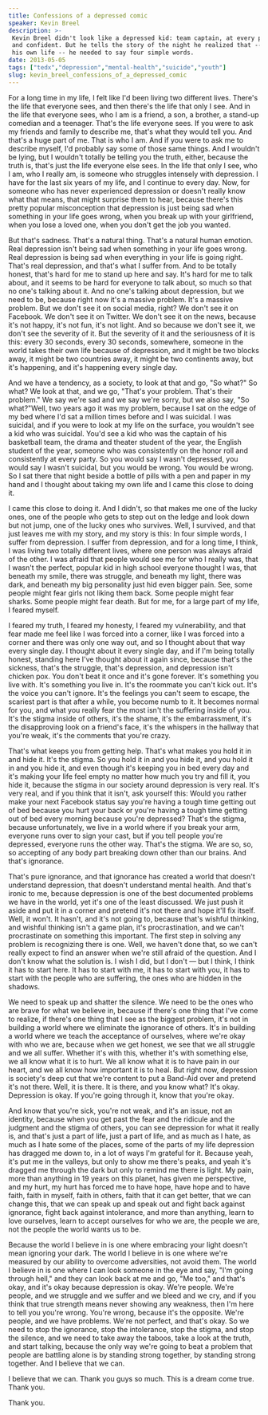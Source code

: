 ```yaml
---
title: Confessions of a depressed comic
speaker: Kevin Breel
description: >-
 Kevin Breel didn't look like a depressed kid: team captain, at every party, funny
 and confident. But he tells the story of the night he realized that -- to save
 his own life -- he needed to say four simple words.
date: 2013-05-05
tags: ["tedx","depression","mental-health","suicide","youth"]
slug: kevin_breel_confessions_of_a_depressed_comic
---
```


For a long time in my life, I felt like I'd been living two different lives. There's the
life that everyone sees, and then there's the life that only I see. And in the life that
everyone sees, who I am is a friend, a son, a brother, a stand-up comedian and a teenager.
That's the life everyone sees. If you were to ask my friends and family to describe me,
that's what they would tell you. And that's a huge part of me. That is who I am. And if
you were to ask me to describe myself, I'd probably say some of those same things. And I
wouldn't be lying, but I wouldn't totally be telling you the truth, either, because the
truth is, that's just the life everyone else sees. In the life that only I see, who I am,
who I really am, is someone who struggles intensely with depression. I have for the last
six years of my life, and I continue to every day. Now, for someone who has never
experienced depression or doesn't really know what that means, that might surprise them to
hear, because there's this pretty popular misconception that depression is just being sad
when something in your life goes wrong, when you break up with your girlfriend, when you
lose a loved one, when you don't get the job you wanted.

But that's sadness. That's a natural thing. That's a natural human emotion. Real
depression isn't being sad when something in your life goes wrong. Real depression is
being sad when everything in your life is going right. That's real depression, and that's
what I suffer from. And to be totally honest, that's hard for me to stand up here and say.
It's hard for me to talk about, and it seems to be hard for everyone to talk about, so
much so that no one's talking about it. And no one's talking about depression, but we need
to be, because right now it's a massive problem. It's a massive problem. But we don't see
it on social media, right? We don't see it on Facebook. We don't see it on Twitter. We
don't see it on the news, because it's not happy, it's not fun, it's not light. And so
because we don't see it, we don't see the severity of it. But the severity of it and the
seriousness of it is this: every 30 seconds, every 30 seconds, somewhere, someone in the
world takes their own life because of depression, and it might be two blocks away, it
might be two countries away, it might be two continents away, but it's happening, and it's
happening every single day.

And we have a tendency, as a society, to look at that and go, "So what?" So what? We look
at that, and we go, "That's your problem. That's their problem." We say we're sad and we
say we're sorry, but we also say, "So what?"Well, two years ago it was my problem, because
I sat on the edge of my bed where I'd sat a million times before and I was suicidal. I was
suicidal, and if you were to look at my life on the surface, you wouldn't see a kid who
was suicidal. You'd see a kid who was the captain of his basketball team, the drama and
theater student of the year, the English student of the year, someone who was consistently
on the honor roll and consistently at every party. So you would say I wasn't depressed,
you would say I wasn't suicidal, but you would be wrong. You would be wrong. So I sat
there that night beside a bottle of pills with a pen and paper in my hand and I thought
about taking my own life and I came this close to doing it.

I came this close to doing it. And I didn't, so that makes me one of the lucky ones, one of
the people who gets to step out on the ledge and look down but not jump, one of the lucky
ones who survives. Well, I survived, and that just leaves me with my story, and my story
is this: In four simple words, I suffer from depression. I suffer from depression, and for
a long time, I think, I was living two totally different lives, where one person was
always afraid of the other. I was afraid that people would see me for who I really was,
that I wasn't the perfect, popular kid in high school everyone thought I was, that beneath
my smile, there was struggle, and beneath my light, there was dark, and beneath my big
personality just hid even bigger pain. See, some people might fear girls not liking them
back. Some people might fear sharks. Some people might fear death. But for me, for a large
part of my life, I feared myself.

I feared my truth, I feared my honesty, I feared my vulnerability, and that fear made me
feel like I was forced into a corner, like I was forced into a corner and there was only
one way out, and so I thought about that way every single day. I thought about it every
single day, and if I'm being totally honest, standing here I've thought about it again
since, because that's the sickness, that's the struggle, that's depression, and depression
isn't chicken pox. You don't beat it once and it's gone forever. It's something you live
with. It's something you live in. It's the roommate you can't kick out. It's the voice you
can't ignore. It's the feelings you can't seem to escape, the scariest part is that after
a while, you become numb to it. It becomes normal for you, and what you really fear the
most isn't the suffering inside of you. It's the stigma inside of others, it's the shame,
it's the embarrassment, it's the disapproving look on a friend's face, it's the whispers
in the hallway that you're weak, it's the comments that you're crazy.

That's what keeps you from getting help. That's what makes you hold it in and hide it.
It's the stigma. So you hold it in and you hide it, and you hold it in and you hide it,
and even though it's keeping you in bed every day and it's making your life feel empty no
matter how much you try and fill it, you hide it, because the stigma in our society around
depression is very real. It's very real, and if you think that it isn't, ask yourself
this: Would you rather make your next Facebook status say you're having a tough time
getting out of bed because you hurt your back or you're having a tough time getting out of
bed every morning because you're depressed? That's the stigma, because unfortunately, we
live in a world where if you break your arm, everyone runs over to sign your cast, but if
you tell people you're depressed, everyone runs the other way. That's the stigma. We are
so, so, so accepting of any body part breaking down other than our brains. And that's
ignorance.

That's pure ignorance, and that ignorance has created a world that doesn't understand
depression, that doesn't understand mental health. And that's ironic to me, because
depression is one of the best documented problems we have in the world, yet it's one of
the least discussed. We just push it aside and put it in a corner and pretend it's not
there and hope it'll fix itself. Well, it won't. It hasn't, and it's not going to, because
that's wishful thinking, and wishful thinking isn't a game plan, it's procrastination, and
we can't procrastinate on something this important. The first step in solving any problem
is recognizing there is one. Well, we haven't done that, so we can't really expect to find
an answer when we're still afraid of the question. And I don't know what the solution is. I
wish I did, but I don't — but I think, I think it has to start here. It has to start with
me, it has to start with you, it has to start with the people who are suffering, the ones
who are hidden in the shadows.

We need to speak up and shatter the silence. We need to be the ones who are brave for what
we believe in, because if there's one thing that I've come to realize, if there's one
thing that I see as the biggest problem, it's not in building a world where we eliminate
the ignorance of others. It's in building a world where we teach the acceptance of
ourselves, where we're okay with who we are, because when we get honest, we see that we
all struggle and we all suffer. Whether it's with this, whether it's with something else,
we all know what it is to hurt. We all know what it is to have pain in our heart, and we
all know how important it is to heal. But right now, depression is society's deep cut that
we're content to put a Band-Aid over and pretend it's not there. Well, it is there. It is
there, and you know what? It's okay. Depression is okay. If you're going through it, know
that you're okay.

And know that you're sick, you're not weak, and it's an issue, not an identity, because
when you get past the fear and the ridicule and the judgment and the stigma of others, you
can see depression for what it really is, and that's just a part of life, just a part of
life, and as much as I hate, as much as I hate some of the places, some of the parts of my
life depression has dragged me down to, in a lot of ways I'm grateful for it. Because
yeah, it's put me in the valleys, but only to show me there's peaks, and yeah it's dragged
me through the dark but only to remind me there is light. My pain, more than anything in
19 years on this planet, has given me perspective, and my hurt, my hurt has forced me to
have hope, have hope and to have faith, faith in myself, faith in others, faith that it
can get better, that we can change this, that we can speak up and speak out and fight back
against ignorance, fight back against intolerance, and more than anything, learn to love
ourselves, learn to accept ourselves for who we are, the people we are, not the people the
world wants us to be.

Because the world I believe in is one where embracing your light doesn't mean ignoring
your dark. The world I believe in is one where we're measured by our ability to overcome
adversities, not avoid them. The world I believe in is one where I can look someone in the
eye and say, "I'm going through hell," and they can look back at me and go, "Me too," and
that's okay, and it's okay because depression is okay. We're people. We're people, and we
struggle and we suffer and we bleed and we cry, and if you think that true strength means
never showing any weakness, then I'm here to tell you you're wrong. You're wrong, because
it's the opposite. We're people, and we have problems. We're not perfect, and that's
okay. So we need to stop the ignorance, stop the intolerance, stop the stigma, and stop the
silence, and we need to take away the taboos, take a look at the truth, and start talking,
because the only way we're going to beat a problem that people are battling alone is by
standing strong together, by standing strong together. And I believe that we
can.

I believe that we can. Thank you guys so much. This is a dream come true. Thank you.

Thank you. 

<!--
ad_duration=3.33
event="TEDxKids@Ambleside"
external_start_time=0
has_talk_citation=0
intro_duration=11.82
is_subtitle_required="False"
is_talk_featured="True"
language="en"
language_swap="False"
native_language="en"
number_of_related_talks=6
number_of_speakers=1
number_of_subtitled_videos=35
number_of_tags=5
number_of_talk_download_languages=36
number_of_talk_more_resources=1
number_of_talk_recommendations=0
number_of_talks_take_actions=0
post_ad_duration=0.83
published_timestamp="2013-09-27 15:13:27"
recording_date="2013-05-05"
speaker_description="Comedian, activist"
speaker_is_published=1
speaker_name="Kevin Breel"
talk_name="Confessions of a depressed comic"
talks_tags=["tedx","depression","mental-health","suicide","youth"]
talks_take_action=[]
url_audio="https://download.ted.com/talks/KevinBreel_2013X.mp3?apikey=acme-roadrunner"
url_photo_speaker="https://pe.tedcdn.com/images/ted/1ddb303bb51ca1da55cc2f82b4aaf22b551589dc_254x191.jpg"
url_photo_talk="https://pe.tedcdn.com/images/ted/f4c2389914be27f7a96c506c59edf935f35c881f_2880x1620.jpg"
url_webpage="https://www.ted.com/talks/kevin_breel_confessions_of_a_depressed_comic"
video_type_name="TEDx Talk"
-->